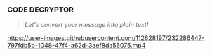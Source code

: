 ### CODE DECRYPTOR
> _Let's convert your message into plain text!_

https://user-images.githubusercontent.com/112628197/232286447-797fdb5b-1048-47f4-a62d-3aef8da56075.mp4
